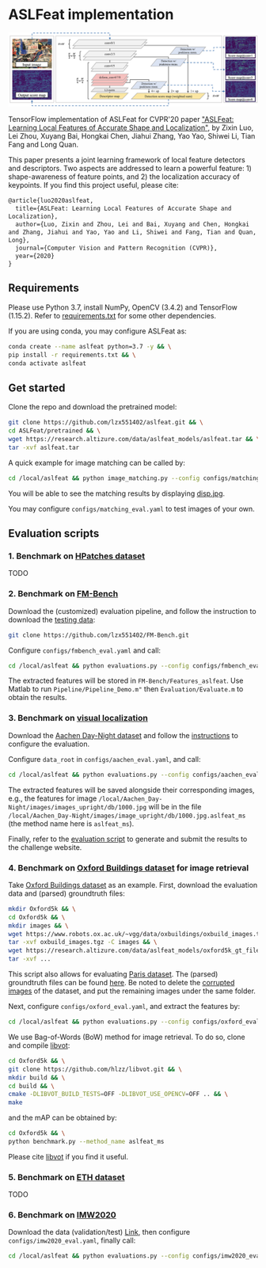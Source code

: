 # ASLFeat implementation

![Framework](imgs/framework.png)

TensorFlow implementation of ASLFeat for CVPR'20 paper ["ASLFeat: Learning Local Features of Accurate Shape and Localization"](https://arxiv.org/abs/2003.10071), by Zixin Luo, Lei Zhou, Xuyang Bai, Hongkai Chen, Jiahui Zhang, Yao Yao, Shiwei Li, Tian Fang and Long Quan.

This paper presents a joint learning framework of local feature detectors and descriptors. Two aspects are addressed to learn a powerful feature: 1) shape-awareness of feature points, and 2) the localization accuracy of keypoints. If you find this project useful, please cite:

```
@article{luo2020aslfeat,
  title={ASLFeat: Learning Local Features of Accurate Shape and Localization},
  author={Luo, Zixin and Zhou, Lei and Bai, Xuyang and Chen, Hongkai and Zhang, Jiahui and Yao, Yao and Li, Shiwei and Fang, Tian and Quan, Long},
  journal={Computer Vision and Pattern Recognition (CVPR)},
  year={2020}
}
```

## Requirements

Please use Python 3.7, install NumPy, OpenCV (3.4.2) and TensorFlow (1.15.2). Refer to [requirements.txt](requirements.txt) for some other dependencies.

If you are using conda, you may configure ASLFeat as:

```bash
conda create --name aslfeat python=3.7 -y && \
pip install -r requirements.txt && \
conda activate aslfeat
```

## Get started

Clone the repo and download the pretrained model:
```bash
git clone https://github.com/lzx551402/aslfeat.git && \
cd ASLFeat/pretrained && \
wget https://research.altizure.com/data/aslfeat_models/aslfeat.tar && \
tar -xvf aslfeat.tar
```

A quick example for image matching can be called by:

```bash
cd /local/aslfeat && python image_matching.py --config configs/matching_eval.yaml
```

You will be able to see the matching results by displaying [disp.jpg](imgs/disp.jpg).

You may configure ``configs/matching_eval.yaml`` to test images of your own.

## Evaluation scripts

### 1. Benchmark on [HPatches dataset](http://icvl.ee.ic.ac.uk/vbalnt/hpatches)

TODO

### 2. Benchmark on [FM-Bench](http://jwbian.net/fm-bench)

Download the (customized) evaluation pipeline, and follow the instruction to download the [testing data](https://1drv.ms/f/s!AiV6XqkxJHE2g3ZC4zYYR05eEY_m):
```bash
git clone https://github.com/lzx551402/FM-Bench.git
```

Configure ``configs/fmbench_eval.yaml`` and call:

```bash
cd /local/aslfeat && python evaluations.py --config configs/fmbench_eval.yaml
```

The extracted features will be stored in ``FM-Bench/Features_aslfeat``. Use Matlab to run ``Pipeline/Pipeline_Demo.m"`` then ``Evaluation/Evaluate.m`` to obtain the results.

### 3. Benchmark on [visual localization](https://www.visuallocalization.net/)

Download the [Aachen Day-Night dataset](https://www.visuallocalization.net/datasets/) and follow the [instructions](https://github.com/tsattler/visuallocalizationbenchmark) to configure the evaluation.

Configure ``data_root`` in ``configs/aachen_eval.yaml``, and call:

```bash
cd /local/aslfeat && python evaluations.py --config configs/aachen_eval.yaml
```

The extracted features will be saved alongside their corresponding images, e.g., the features for image ``/local/Aachen_Day-Night/images/images_upright/db/1000.jpg`` will be in the file ``/local/Aachen_Day-Night/images/image_upright/db/1000.jpg.aslfeat_ms`` (the method name here is ``aslfeat_ms``).

Finally, refer to the [evaluation script](https://github.com/tsattler/visuallocalizationbenchmark/blob/master/local_feature_evaluation/reconstruction_pipeline.py) to generate and submit the results to the challenge website.

### 4. Benchmark on [Oxford Buildings dataset](https://www.robots.ox.ac.uk/~vgg/data/oxbuildings/) for image retrieval

Take [Oxford Buildings dataset](https://www.robots.ox.ac.uk/~vgg/data/oxbuildings/) as an example. First, download the evaluation data and (parsed) groundtruth files:

```bash
mkdir Oxford5k && \
cd Oxford5k && \
mkdir images && \
wget https://www.robots.ox.ac.uk/~vgg/data/oxbuildings/oxbuild_images.tgz && \
tar -xvf oxbuild_images.tgz -C images && \
wget https://research.altizure.com/data/aslfeat_models/oxford5k_gt_files.tar && \
tar -xvf ... 
```

This script also allows for evaluating [Paris dataset](https://www.robots.ox.ac.uk/~vgg/data/parisbuildings/). The (parsed) groundtruth files can be found [here](https://research.altizure.com/data/aslfeat_models/paris6k_gt_files.tar). Be noted to delete the [corrupted images](https://www.robots.ox.ac.uk/~vgg/data/parisbuildings/corrupt.txt) of the dataset, and put the remaining images under the same folder.

Next, configure ``configs/oxford_eval.yaml``, and extract the features by:

```bash
cd /local/aslfeat && python evaluations.py --config configs/oxford_eval.yaml
```

We use Bag-of-Words (BoW) method for image retrieval. To do so, clone and compile [libvot](https://github.com/hlzz/libvot.git):

```bash
cd Oxford5k && \
git clone https://github.com/hlzz/libvot.git && \
mkdir build && \
cd build && \
cmake -DLIBVOT_BUILD_TESTS=OFF -DLIBVOT_USE_OPENCV=OFF .. && \
make
```

and the mAP can be obtained by:

```bash
cd Oxford5k && \
python benchmark.py --method_name aslfeat_ms
```

Please cite [libvot](https://github.com/hlzz/libvot.git) if you find it useful.

### 5. Benchmark on [ETH dataset](https://github.com/ahojnnes/local-feature-evaluation)

TODO

### 6. Benchmark on [IMW2020](https://vision.uvic.ca/image-matching-challenge/) 

Download the data (validation/test) [Link](https://vision.uvic.ca/imw-challenge/index.md), then configure ``configs/imw2020_eval.yaml``, finally call:

```bash
cd /local/aslfeat && python evaluations.py --config configs/imw2020_eval.yaml
```
